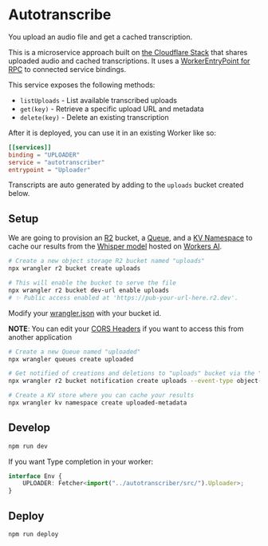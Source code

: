 # Autotranscribe

You upload an audio file and get a cached transcription.

This is a microservice approach built on [the Cloudflare Stack](https://developers.cloudflare.com) that shares uploaded audio and cached transcriptions. It uses a [WorkerEntryPoint for RPC](https://developers.cloudflare.com/workers/runtime-apis/bindings/service-bindings/rpc/) to connected service bindings.

This service exposes the following methods:

- `listUploads` - List available transcribed uploads
- `get(key)` - Retrieve a specific upload URL and metadata
- `delete(key)` - Delete an existing transcription

After it is deployed, you can use it in an existing Worker like so:

```toml
[[services]]
binding = "UPLOADER"
service = "autotranscriber"
entrypoint = "Uploader"
```

Transcripts are auto generated by adding to the `uploads` bucket created below.

## Setup

We are going to provision an [R2](https://developers.cloudflare.com/r2) bucket, a [Queue](https://developers.cloudflare.com/queues), and a [KV Namespace](https://developers.cloudflare.com/kv) to cache our results from the [Whisper model](https://developers.cloudflare.com/workers-ai/models/whisper-large-v3-turbo/) hosted on [Workers AI](https://developers.cloudflare.com/workers-ai).

```bash
# Create a new object storage R2 bucket named "uploads"
npx wrangler r2 bucket create uploads
```

```bash
# This will enable the bucket to serve the file
npx wrangler r2 bucket dev-url enable uploads
# ✨ Public access enabled at 'https://pub-your-url-here.r2.dev'.
```

Modify your [wrangler.json](./wrangler.json) with your bucket id.

**NOTE**: You can edit your [CORS Headers](https://developers.cloudflare.com/r2/buckets/cors/) if you want to access this from another application

```bash
# Create a new Queue named "uploaded"
npx wrangler queues create uploaded
```

```bash
# Get notified of creations and deletions to "uploads" bucket via the "uploaded" Queue
npx wrangler r2 bucket notification create uploads --event-type object-create --event-type object-delete --queue uploaded
```

```bash
# Create a KV store where you can cache your results
npx wrangler kv namespace create uploaded-metadata
```
## Develop

```bash
npm run dev
```

If you want Type completion in your worker:

```typescript
interface Env {
	UPLOADER: Fetcher<import("../autotranscriber/src/").Uploader>;
}
```

## Deploy

```bash
npm run deploy
```
